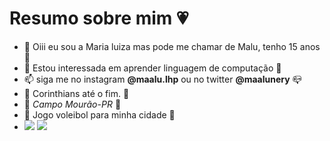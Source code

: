  # Resumo sobre mim 💗
- 👋 Oiii eu sou a Maria luiza mas pode me chamar de Malu, tenho 15 anos :clap:
- 👀 Estou interessada em aprender linguagem de computação  :eyes:
- 📫 siga me no instagram  **@maalu.lhp** ou no twitter **@maalunery** :mailbox_closed:
- 🦅  Corinthians até o fim. :eagle:
- 📍 *Campo Mourão-PR* :round_pushpin:
- 🏐 Jogo voleibol para minha cidade :volleyball:
- ![](https://img.shields.io/badge/Scratch-4D97FF?style=for-the-badge&logo=Scratch&logoColor=white)
![](https://img.shields.io/badge/JavaScript-323330?style=for-the-badge&logo=javascript&logoColor=F7DF1E)
